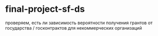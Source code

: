 # final-project-sf-ds
проверяем, есть ли зависимость вероятности получения грантов от государства / госконтрактов для некоммерческих организаций
